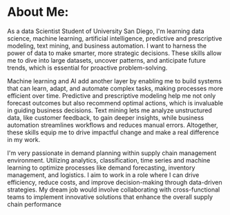 # About Me: 
As a data Scientist Student of University San Diego, I'm learning data science, machine learning, artificial intelligence, predictive and prescriptive modeling, text mining, and business automation. I want to harness the power of data to make smarter, more strategic decisions. These skills allow me to dive into large datasets, uncover patterns, and anticipate future trends, which is essential for proactive problem-solving. 

Machine learning and AI add another layer by enabling me to build systems that can learn, adapt, and automate complex tasks, making processes more efficient over time. Predictive and prescriptive modeling help me not only forecast outcomes but also recommend optimal actions, which is invaluable in guiding business decisions. Text mining lets me analyze unstructured data, like customer feedback, to gain deeper insights, while business automation streamlines workflows and reduces manual errors. Altogether, these skills equip me to drive impactful change and make a real difference in my work.

I'm very passionate in demand planning within supply chain management environment. Utilizing analytics, classification, time series and machine learning to optimize processes like demand forecasting, inventory management, and logistics. I aim to work in a role where I can drive efficiency, reduce costs, and improve decision-making through data-driven strategies. My dream job would involve collaborating with cross-functional teams to implement innovative solutions that enhance the overall supply chain performance
